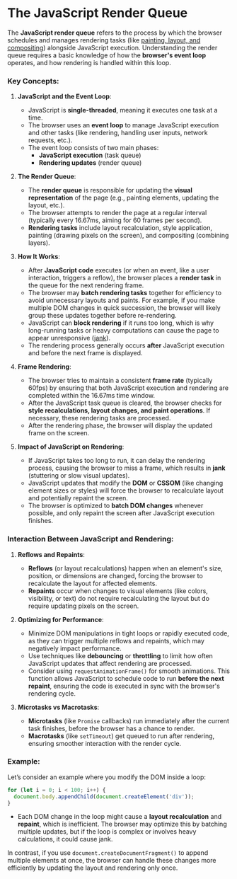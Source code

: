 # The JavaScript Render Queue

The **JavaScript render queue** refers to the process by which the browser schedules and manages rendering tasks 
(like [painting, layout, and compositing](painting-layout-compositing)) alongside JavaScript execution. Understanding the render queue requires a basic knowledge of how the **browser's event loop** operates, and how rendering is handled within this loop.

### Key Concepts:
1. **JavaScript and the Event Loop**:
   - JavaScript is **single-threaded**, meaning it executes one task at a time.
   - The browser uses an **event loop** to manage JavaScript execution and other tasks (like rendering, handling user inputs, network requests, etc.).
   - The event loop consists of two main phases:
     - **JavaScript execution** (task queue)
     - **Rendering updates** (render queue)

2. **The Render Queue**:
   - The **render queue** is responsible for updating the **visual representation** of the page (e.g., painting elements, updating the layout, etc.).
   - The browser attempts to render the page at a regular interval (typically every 16.67ms, aiming for 60 frames per second).
   - **Rendering tasks** include layout recalculation, style application, painting (drawing pixels on the screen), and compositing (combining layers).

3. **How It Works**:
   - After **JavaScript code** executes (or when an event, like a user interaction, triggers a reflow), the browser places a **render task** in the queue for the next rendering frame.
   - The browser may **batch rendering tasks** together for efficiency to avoid unnecessary layouts and paints. For example, if you make multiple DOM changes in quick succession, the browser will likely group these updates together before re-rendering.
   - JavaScript can **block rendering** if it runs too long, which is why long-running tasks or heavy computations can cause the page to appear unresponsive ([jank](jank)).
   - The rendering process generally occurs **after** JavaScript execution and before the next frame is displayed.

4. **Frame Rendering**:
   - The browser tries to maintain a consistent **frame rate** (typically 60fps) by ensuring that both JavaScript execution and rendering are completed within the 16.67ms time window.
   - After the JavaScript task queue is cleared, the browser checks for **style recalculations, layout changes, and paint operations**. If necessary, these rendering tasks are processed.
   - After the rendering phase, the browser will display the updated frame on the screen.

5. **Impact of JavaScript on Rendering**:
   - If JavaScript takes too long to run, it can delay the rendering process, causing the browser to miss a frame, which results in **jank** (stuttering or slow visual updates).
   - JavaScript updates that modify the **DOM** or **CSSOM** (like changing element sizes or styles) will force the browser to recalculate layout and potentially repaint the screen.
   - The browser is optimized to **batch DOM changes** whenever possible, and only repaint the screen after JavaScript execution finishes.

### Interaction Between JavaScript and Rendering:

1. **Reflows and Repaints**:
   - **Reflows** (or layout recalculations) happen when an element's size, position, or dimensions are changed, forcing the browser to recalculate the layout for affected elements.
   - **Repaints** occur when changes to visual elements (like colors, visibility, or text) do not require recalculating the layout but do require updating pixels on the screen.

2. **Optimizing for Performance**:
   - Minimize DOM manipulations in tight loops or rapidly executed code, as they can trigger multiple reflows and repaints, which may negatively impact performance.
   - Use techniques like **debouncing** or **throttling** to limit how often JavaScript updates that affect rendering are processed.
   - Consider using `requestAnimationFrame()` for smooth animations. This function allows JavaScript to schedule code to run **before the next repaint**, ensuring the code is executed in sync with the browser's rendering cycle.

3. **Microtasks vs Macrotasks**:
   - **Microtasks** (like `Promise` callbacks) run immediately after the current task finishes, before the browser has a chance to render.
   - **Macrotasks** (like `setTimeout`) get queued to run after rendering, ensuring smoother interaction with the render cycle.

### Example:
Let’s consider an example where you modify the DOM inside a loop:

```js
for (let i = 0; i < 100; i++) {
  document.body.appendChild(document.createElement('div'));
}
```

- Each DOM change in the loop might cause a **layout recalculation** and **repaint**, which is inefficient. The browser may optimize this by batching multiple updates, but if the loop is complex or involves heavy calculations, it could cause jank.
  
In contrast, if you use `document.createDocumentFragment()` to append multiple elements at once, the browser can handle these changes more efficiently by updating the layout and rendering only once.
